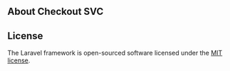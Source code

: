 ## About Checkout SVC

## License

The Laravel framework is open-sourced software licensed under the [MIT license](https://opensource.org/licenses/MIT).
